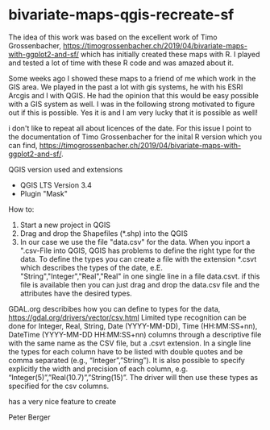 # bivariate-maps-qgis-recreate-sf
The idea of this work was based on the excellent work of Timo Grossenbacher, https://timogrossenbacher.ch/2019/04/bivariate-maps-with-ggplot2-and-sf/ which has initially created these maps with R. I played and tested a lot of time with these R code and was amazed about it. 

Some weeks ago I showed these maps to a friend of me which work in the GIS area. We played in the past a lot with gis systems, he with his ESRI Arcgis and I with QGIS. He had the opinion that this would be easy possible with a GIS system as well. I was in the following strong motivated to figure out if this is possible. Yes it is and I am very lucky that it is possible as well!

i don't like to repeat all about licences of the date. For this issue I point to the documentation of Timo Grossenbacher for the inital R version which you can find, https://timogrossenbacher.ch/2019/04/bivariate-maps-with-ggplot2-and-sf/.

QGIS version used and extensions
- QGIS LTS Version 3.4
- Plugin "Mask"

How to:
1. Start a new project in QGIS
2. Drag and drop the Shapefiles (*.shp) into the QGIS
3. In our case we use the file "data.csv" for the data. When you inport a ".csv-File into QGIS, QGIS has problems to define the right type for the data. To define the types you can create a file with the extension *.csvt which describes the types of the date, e.E. "String","Integer","Real","Real" in one single line in a file data.csvt. if this file is available then you can just drag and drop the data.csv file and the attributes have the desired types. 

GDAL.org describibes how you can define to types for the data, https://gdal.org/drivers/vector/csv.html
Limited type recognition can be done for Integer, Real, String, Date (YYYY-MM-DD), Time (HH:MM:SS+nn), DateTime (YYYY-MM-DD HH:MM:SS+nn) columns through a descriptive file with the same name as the CSV file, but a .csvt extension. In a single line the types for each column have to be listed with double quotes and be comma separated (e.g., “Integer”,”String”). It is also possible to specify explicitly the width and precision of each column, e.g. “Integer(5)”,”Real(10.7)”,”String(15)”. The driver will then use these types as specified for the csv columns.

has a very nice feature to create 

Peter Berger

